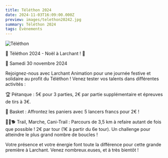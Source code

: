 ```yaml
---
title: Téléthon 2024
date: 2024-11-03T16:09:00.000Z
preview: images/telethon20242.jpg
summary: Téléthon 2024
tags: Évènements
---
```

![Téléthon](/files/telethon20242.jpg)

🎄 Téléthon 2024 - Noël à Larchant ! 🎄



📅 Samedi 30 novembre 2024



Rejoignez-nous avec Larchant Animation pour une journée festive et solidaire au profit du Téléthon ! Venez tester vos talents dans différentes activités :



🏆 Pétanque : 5€ pour 3 parties, 2€ par partie supplémentaire et épreuves de tirs à 3€.



🏀 Basket : Affrontez les paniers avec 5 lancers francs pour 2€ !



🏃‍♂️🐕 Trail, Marche, Cani-Trail : Parcours de 3,5 km à refaire autant de fois que possible ! 2€ par tour (1€ à partir du 6e tour). Un challenge pour atteindre le plus grand nombre de boucles !



Votre présence et votre énergie font toute la différence pour cette grande première à Larchant. Venez nombreux.euses, et à très bientôt !
